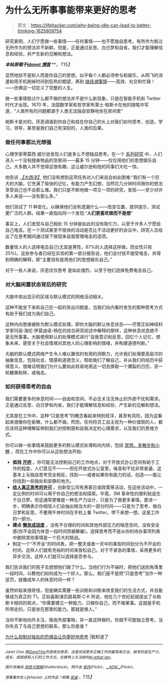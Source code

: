# 为什么无所事事能带来更好的思考

> 原文：<https://lifehacker.com/why-being-idle-can-lead-to-better-thinking-1625609754>

研究表明，人们宁愿做一些事情——任何事情——也不愿独自思考。有所作为胜过无所作为的想法并不新鲜。但是，正是通过反思、白日梦和自省，我们才能理解信息和经验，并产生新的见解和想法。



***本帖原载于***[***idonet 博客***](http://blog.idonethis.com/default-mode-network-thinking-alone-productivity-work/) ***。*T15】**

显然地狱不是别人而是你自己的思想。似乎每个人都必须参与和娱乐，从网飞的消遣和用手机刷掉时间到狂热的期望，再到 [继续*做*事情](https://lifehacker.com/how-to-escape-the-cult-of-busy-5994072)——高效、社交和忙碌！——仿佛这一切定义了完整的人生。

做一些事情胜过什么都不做的想法并不是什么新现象，只是在智能手机和 Twitter 时代才出现。1670 年，法国数学家和哲学家布莱士·帕斯卡在他的随笔中写道，“人类所有的问题都源于人类无法独自安静地坐在房间里”

帕斯卡是对的。厌恶调谐到你自己和挂在你自己的头上对我们如何思考，创造，学习，领导，甚至是我们自己有深刻的，人类的后果。

### 做任何事都比光想强

心理学家蒂莫西·威尔逊发现人们是多么不想独自思考。在一个 [系列研究](http://www.wjh.harvard.edu/%7Edtg/WILSON%20ET%20AL%202014.pdf) 中，人们进入一个没有随身物品的空房间——最多 15 分钟——仅仅用他们的思想娱乐自己。大多数人并不觉得这很有趣，这让威尔逊和他的同事们大吃一惊。

他告诉 [*【大西洋】*](http://www.theatlantic.com/health/archive/2014/07/people-prefer-electric-shocks-to-being-alone-with-their-thoughts/373936/) 他们没有想到这项任务对人们来说会如此困难:“我们有一个巨大的大脑，它充满了愉快的记忆，有能力产生幻想，当然花几分钟时间用你的想法享受自己也不会那么难。我们只是不断地做一项又一项的研究，发现——至少对许多人来说——没有那么多。”

他们测试了 11 种变化，以确保他们没有遗漏什么——改变位置，提供提示，测试更广泛的人群。结果一直指向同一个发现:“**人们更喜欢做而不是想**”

事实上，人们发现与自己相处 15 分钟是如此的没有吸引力，以至于许多人宁愿给自己电击。在一个测试甚至不愉快的活动是否比不活动更好的会议中，研究人员给出了在思考期间通过按下按钮来自我管理电击的选项。

数量惊人的人选择电击自己(尤其是男性，67%的人选择这样做，而女性只有 25%)。这些参与者已经在实验的第一部分报告说，他们会付钱不接受电击，并得到明确的解释，即“主要目标是用他们的思想娱乐自己。”

对于一些人来说，厌恶仅仅思考 是如此强烈，以至于他们选择免费电击自己。

### 对大脑闲置状态背后的研究

大脑中突出显示的区域与默认模式的网络活动相关。

这种不能坐下来和自己在一起的突出问题是，当我们向内看时发生的那种思考方式有助于我们成为我们自己。

这种内向思维被称为默认模式处理，即你大脑的默认休息状态——尽管正如神经科学家玛丽·海伦·伊莫迪诺-杨在的综合研究综述中解释的那样，这种休息状态绝不是无所事事。大脑使用默认的处理模式进行“自我意识和反思，回忆个人记忆，想象未来，感受关于社会情境对其他人的心理影响的情绪，并构建道德判断。”

大脑的默认模式网络产生令人难以置信的有用的洞察力，允许我们处理更高层次的抽象信息，包括社会、情感和道德含义，帮助我们了解自己，并从我们的经历中获得意义。很难证明我们为什么要如此轻易地用这一切去换取一个爆裂的日历，另一轮糖果粉碎，或电击。

### 如何获得思考的自由

我们需要更多的休息时间——自由和空间，不必去关注无休止的外部干扰和需求。正是通过反思、白日梦和内省，我们才能理解信息和经验，产生新的见解和想法。

尤其是在工作中，这种“只是思考”的概念看起来特别轻浮，甚至有风险，因为这看起来很像你在偷懒，什么都不做。然而，任何将员工自主视为一种价值观的人，都应该将这种理解延伸到我们对控制感和自我决定的心理需求，以及我们的思维方式。

你可以做一些事情来鼓励更多的默认模式处理和向内转，包括 [冥想，多散步和小睡](http://www.scientificamerican.com/article/mental-downtime/) ，而在工作中你可以从这些想法开始:

*   **抵挡** [**开府**](http://blog.idonethis.com/reconsidering-the-startup-open-floor-plan-office/) 。你可能无法控制自己的工作地点，对于开放式办公空间有助于工作的程度，人们意见不一——但在开放式办公室里，噪音和干扰非常普遍，这基本上与独自思考完全相反。找到——或者如果你有能力的话，创造——能让你找到一些独处和安静的地方。
*   [**给人真正思考的许可**](http://blog.idonethis.com/nowadays-youre-hiring-people-to-think-2/) 。创新型公司有黑客日或政策等活动，在这些活动中，一定比例的时间可以用于你自己的想法和探索。毕竟，3M 革命性的便利贴诞生于白日梦。但这通常更像是一种生产力设计，只是为了做更多事情。更进一步，明确表示你相信人们会抽出相当大的一部分时间——只是为了思考、做白日梦和反思。不要用午休时间在手机上看 Twitter。停下来想一想。这是工作的一部分。
*   **建点** [**懈怠成进度**](http://blog.idonethis.com/collaboration-is-noisy/) 。没有不合理的时间和其他外部压力的喘息空间，没有安全感(你不会因为休息一段时间而被解雇)，选择思考而不是从你的待办事项列表中删除其他事情是一个巨大的挑战。
*   制定一个“不开会”的时间表，把一整天或者一天中的某些时间划分为不开会的时间，这样人们就有充裕的时间来放松自己。对于不紧急的事情，采用更多的异步交流，这样人们就可以选择是否参与。

我们告诉我们的孩子去想想他们做了什么，当他们行为不端时，把他们送到角落里一段时间，以教他们如何成为一个好人。那么，我们是不是把“只是思考”当作一种惩罚，就像成年人的休息时间一样？

虽然听起来很奇怪，但是确实需要一些训练和训练来改变我们的生活方式，并且能够成为真正的 T1。正如喜剧演员路易斯·C·K 所说，他在几个世纪前就提出了与帕斯卡相同的观点，“你需要建立一种能力，只做你自己，而不做某事。这就是手机所带走的，只是坐在那里的能力。那就是做人。”

当你不断地向外关注，吸收外部事物，并一直这样做时，你就不可能独立思考。当你失去了与自己思想的联系，那么你是谁？

[为什么抑制对独处的恐惧会让你更好地思考](http://blog.idonethis.com/default-mode-network-thinking-alone-productivity-work/) |我知道了

* * *

<small>*Janet Choi 是*</small>[<small>*iDoneThis*</small>](http://idonethis.com/)<small>*的首席创意官，这是完成更多正确工作的最简单方法。她写的是生产力、成长、成就感和人们的工作方式。在推特上关注她的*</small>[<small>*@ lethar Ian*</small>](http://www.twitter.com/lethargarian/)<small>*。*</small>

*<small>图片改编自</small>* [*<small>肉孜卡西姆</small>*](http://www.shutterstock.com/pic.mhtml?id=129290651&src=id)*<small>(Shutterstock)。照片由</small>* [*<small>柜内</small>*](https://www.flickr.com/photos/goincase/5054237051)*<small>(Flickr)、</small>*[*<small>_ ADW _</small>*](https://www.flickr.com/photos/anthonywheeler/3358223904)*<small>(Flickr)。</small>*

*<small>想看看你在 Lifehacker 上的作品？邮箱</small>* [*<small>安迪</small>*](mailto:andy@lifehacker.com) *<small>。</small>T15】*